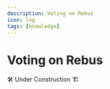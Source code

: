 ```yaml
---
description: Voting on Rebus
icon: log
tags: [knowledge]
---
```


# Voting on Rebus

🛠 Under Construction 🏗​